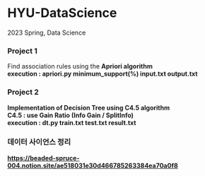 # HYU-DataScience
2023 Spring, Data Science

### Project 1 
Find association rules using the <b>Apriori<b/> algorithm   
execution : apriori.py minimum_support(%) input.txt output.txt   

### Project 2
Implementation of Decision Tree using C4.5 algorithm   
C4.5 : use Gain Ratio (Info Gain / SplitInfo)   
execution : dt.py train.txt test.txt result.txt   

### 데이터 사이언스 정리 
https://beaded-spruce-004.notion.site/ae518031e30d466785263384ea70a0f8
